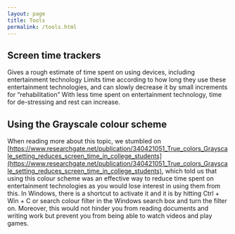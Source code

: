 ```yaml
---
layout: page
title: Tools
permalink: /tools.html
---
```


## Screen time trackers
Gives a rough estimate of time spent on using devices, including entertainment technology
Limits time according to how long they use these entertainment technologies, and can slowly decrease it by small increments for “rehabilitation”
With less time spent on entertainment technology, time for de-stressing and rest can increase.

## Using the Grayscale colour scheme

When reading more about this topic, we stumbled on [https://www.researchgate.net/publication/340421051_True_colors_Grayscale_setting_reduces_screen_time_in_college_students](https://www.researchgate.net/publication/340421051_True_colors_Grayscale_setting_reduces_screen_time_in_college_students), which told us that using this colour scheme was an effective way to reduce time spent on entertainment technologies as you would lose interest in using them from this. In Windows, there is a shortcut to activate it and it is by hitting Ctrl + Win + C or search colour filter in the Windows search box and turn the filter on. Moreover, this would not hinder you from reading documents and writing work but prevent you from being able to watch videos and play games.
